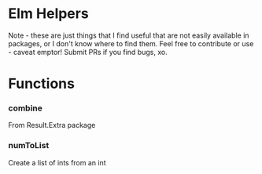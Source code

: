 # Elm Helpers
Note - these are just things that I find useful that are not easily available in packages, or I don't know where to find them.
Feel free to contribute or use - caveat emptor!
Submit PRs if you find bugs, xo.

# Functions
### combine
From Result.Extra package

### numToList
Create a list of ints from an int
